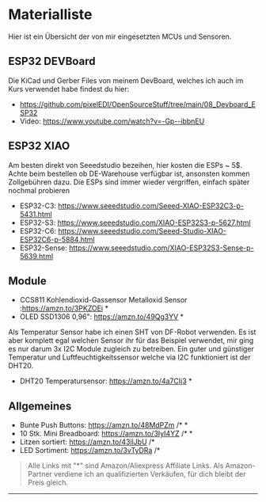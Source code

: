 # Materialliste

Hier ist ein Übersicht der von mir eingesetzten MCUs und Sensoren.

## ESP32 DEVBoard
Die KiCad und Gerber Files von meinem DevBoard, welches ich auch im Kurs
verwendet habe findest du hier: 
- https://github.com/pixelEDI/OpenSourceStuff/tree/main/08_Devboard_ESP32
- Video: https://www.youtube.com/watch?v=-Gp--ibbnEU

## ESP32 XIAO
Am besten direkt von Seeedstudio bezeihen, hier kosten die ESPs ~ 5$. 
Achte beim bestellen ob DE-Warehouse verfügbar ist, ansonsten kommen Zollgebühren dazu.
Die ESPs sind immer wieder vergriffen, einfach später nochmal probieren

- ESP32-C3: https://www.seeedstudio.com/Seeed-XIAO-ESP32C3-p-5431.html
- ESP32-S3: https://www.seeedstudio.com/XIAO-ESP32S3-p-5627.html
- ESP32-C6: https://www.seeedstudio.com/Seeed-Studio-XIAO-ESP32C6-p-5884.html
- ESP32-Sense: https://www.seeedstudio.com/XIAO-ESP32S3-Sense-p-5639.html

## Module
- CCS811 Kohlendioxid-Gassensor Metalloxid Sensor :<https://amzn.to/3PKZOEi> \*
- OLED SSD1306 0,96": <https://amzn.to/49Qg3YV> \*

Als Temperatur Sensor habe ich einen SHT von DF-Robot verwenden. Es ist aber komplett egal 
welchen Sensor ihr für das Beispiel  verwendet, mir ging es nur darum 3x I2C Module zugleich zu betreiben.
Ein guter und günstiger Temperatur und Luftfeuchtigkeitssensor welche via I2C funktioniert ist der DHT20.
- DHT20 Temperatursensor: <https://amzn.to/4a7CIj3> \*

## Allgemeines
- Bunte Push Buttons: <https://amzn.to/48MdPZm> /* \*
- 10 Stk. Mini Breadboard: <https://amzn.to/3IyI4YZ> /* \*
- Litzen sortiert: <https://amzn.to/43ilJbU> /*
- LED Sortiment: <https://amzn.to/3vTyDRa> /*

> Alle Links mit "\*" sind Amazon/Aliexpress Affiliate Links. 
Als Amazon-Partner verdiene ich an qualifizierten Verkäufen, für dich bleibt der Preis gleich.
---
